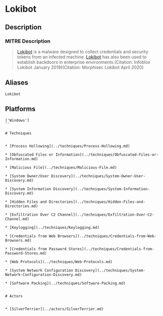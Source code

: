 
# Lokibot

## Description

### MITRE Description

> [Lokibot](https://attack.mitre.org/software/S0447) is a malware designed to collect credentials and security tokens from an infected machine. [Lokibot](https://attack.mitre.org/software/S0447) has also been used to establish backdoors in enterprise environments.(Citation: Infoblox Lokibot January 2019)(Citation: Morphisec Lokibot April 2020)

## Aliases

```
Lokibot
```

## Platforms

```
['Windows']
``

# Techniques


* [Process Hollowing](../techniques/Process-Hollowing.md)

* [Obfuscated Files or Information](../techniques/Obfuscated-Files-or-Information.md)
    
* [Malicious File](../techniques/Malicious-File.md)
    
* [System Owner/User Discovery](../techniques/System-Owner-User-Discovery.md)
    
* [System Information Discovery](../techniques/System-Information-Discovery.md)
    
* [Hidden Files and Directories](../techniques/Hidden-Files-and-Directories.md)
    
* [Exfiltration Over C2 Channel](../techniques/Exfiltration-Over-C2-Channel.md)
    
* [Keylogging](../techniques/Keylogging.md)
    
* [Credentials from Web Browsers](../techniques/Credentials-from-Web-Browsers.md)
    
* [Credentials from Password Stores](../techniques/Credentials-from-Password-Stores.md)
    
* [Web Protocols](../techniques/Web-Protocols.md)
    
* [System Network Configuration Discovery](../techniques/System-Network-Configuration-Discovery.md)
    
* [Software Packing](../techniques/Software-Packing.md)
    

# Actors


* [SilverTerrier](../actors/SilverTerrier.md)

